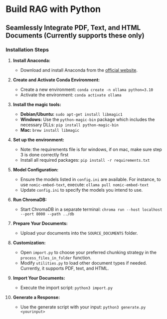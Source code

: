 # Build RAG with Python

## Seamlessly Integrate PDF, Text, and HTML Documents (Currently supports these only)

### Installation Steps

1. **Install Anaconda:**
   - Download and install Anaconda from the [official website](https://www.anaconda.com/products/distribution#download-section).

2. **Create and Activate Conda Environment:**
   - Create a new environment: `conda create -n ollama python=3.10`
   - Activate the environment: `conda activate ollama`

3. **Install the magic tools:**
   - **Debian/Ubuntu:** `sudo apt-get install libmagic1`
   - **Windows:** Use the `python-magic-bin` package which includes the necessary DLLs: `pip install python-magic-bin`
   - **Mac:** `brew install libmagic`

4. **Set up the environment:**
   - Note: the requirements file is for windows, if on mac, make sure step 3 is done correctly first
   - Install all required packages: `pip install -r requirements.txt`

5. **Model Configuration:**
   - Ensure the models listed in `config.ini` are available. For instance, to use `nomic-embed-text`, execute: `ollama pull nomic-embed-text`
   - Update `config.ini` to specify the models you intend to use.

6. **Run ChromaDB:**
   - Start ChromaDB in a separate terminal: `chroma run --host localhost --port 8000 --path ../db`

7. **Prepare Your Documents:**
   - Upload your documents into the `SOURCE_DOCUMENTS` folder.

8. **Customization:**
   - Open `import.py` to choose your preferred chunking strategy in the `process_files_in_folder` function.
   - Modify `utilities.py` to load other document types if needed. Currently, it supports PDF, text, and HTML.

9. **Import Your Documents:**
   - Execute the import script: `python3 import.py`

10. **Generate a Response:**
    - Use the generate script with your input: `python3 generate.py <yourinput>`
